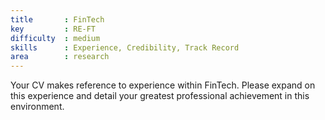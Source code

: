 ```yaml
---
title       : FinTech
key         : RE-FT
difficulty  : medium
skills      : Experience, Credibility, Track Record
area        : research
---
```

Your CV makes reference to experience within FinTech. Please expand on this experience and detail your greatest professional achievement in this environment.